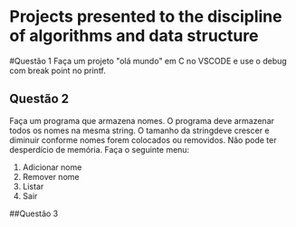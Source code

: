 # Projects presented to the discipline of algorithms and data structure

#Questão 1
Faça um projeto "olá mundo" em C no VSCODE e use o debug com break point no printf.

## Questão 2
Faça um programa que armazena nomes. O programa deve armazenar todos os nomes na mesma string. O tamanho da stringdeve crescer e diminuir conforme nomes forem colocados ou removidos. Não pode ter desperdício de memória.
Faça o seguinte menu: 
1) Adicionar nome 
2) Remover nome
3) Listar
4) Sair

##Questão 3
